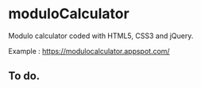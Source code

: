# moduloCalculator
Modulo calculator coded with HTML5, CSS3 and jQuery.

Example : https://modulocalculator.appspot.com/

## To do.
